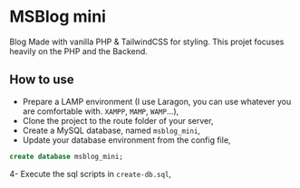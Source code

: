 # MSBlog mini

Blog Made with vanilla PHP & TailwindCSS for styling.
This projet focuses heavily on the PHP and the Backend.

## How to use
- Prepare a LAMP environment (I use Laragon, you can use whatever you are comfortable with. `XAMPP`, `MAMP`, `WAMP`...),
- Clone the project to the route folder of your server,
- Create a MySQL database, named `msblog_mini`,
- Update your database environment from the config file,
```sql
create database msblog_mini;
```
4- Execute the sql scripts in `create-db.sql`,